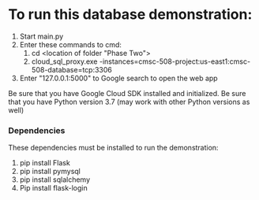 # To run this database demonstration:
  1. Start main.py
  2. Enter these commands to cmd:
      1. cd <location of folder "Phase Two">
      2. cloud_sql_proxy.exe -instances=cmsc-508-project:us-east1:cmsc-508-database=tcp:3306
  3. Enter "127.0.0.1:5000" to Google search to open the web app
    
Be sure that you have Google Cloud SDK installed and initialized.
Be sure that you have Python version 3.7 (may work with other Python versions as well)

### Dependencies
These dependencies must be installed to run the demonstration:
  1.  pip install Flask
  2.  pip install pymysql
  3.  pip install sqlalchemy
  4.  Pip install flask-login
